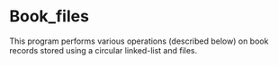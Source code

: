 # Book_files
This program performs various operations (described below) on book records stored using a circular linked-list and files.  
